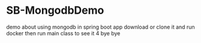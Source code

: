 # SB-MongodbDemo
demo about using mongodb in spring boot app 
download or clone it and 
run docker then run main class to see it 4
bye bye 
